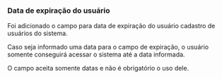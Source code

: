 ### **Data de expiração do usuário**

Foi adicionado o campo para data de expiração do usuário cadastro de usuários do sistema.

Caso seja informado uma data para o campo de expiração, o usuário somente conseguirá acessar o sistema até a data informada.

O campo aceita somente datas e não é obrigatório o uso dele.
